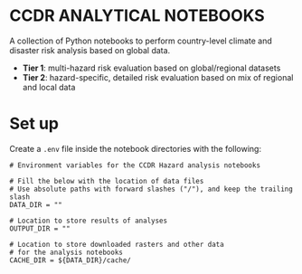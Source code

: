 # CCDR ANALYTICAL NOTEBOOKS
A collection of Python notebooks to perform country-level climate and disaster risk analysis based on global data.

- **Tier 1**: multi-hazard risk evaluation based on global/regional datasets
- **Tier 2**: hazard-specific, detailed risk evaluation based on mix of regional and local data


# Set up

Create a `.env` file inside the notebook directories with the following:

```
# Environment variables for the CCDR Hazard analysis notebooks

# Fill the below with the location of data files
# Use absolute paths with forward slashes ("/"), and keep the trailing slash
DATA_DIR = ""

# Location to store results of analyses
OUTPUT_DIR = ""

# Location to store downloaded rasters and other data
# for the analysis notebooks
CACHE_DIR = ${DATA_DIR}/cache/
```